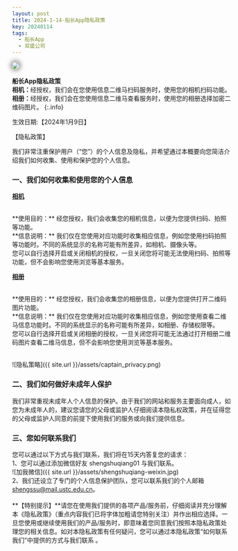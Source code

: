 ```yaml
---
layout: post
title: 2024-1-14-船长App隐私政策
key: 20240114
tags:
  - 船长App
  - 双盛公司
---
```


<!-- 添加目录 http://blog.csdn.net/hengwei_vc/article/details/47122103 -->
<script src="/javascripts/jquery-2.1.4.min.js" type="text/javascript"></script>
<script src="/javascripts/toc.js" type="text/javascript"></script>
<script type="text/javascript">
$(document).ready(function() {
    $('#toc').toc();
}); </script>
<div id="toc"></div>
<img style="border-radius: 15px;box-shadow: darkgrey 0px 0px 10px 5px" src="https://shengshuqiang.github.io/assets/captain.v.1.1.100.png"/><br><br><strong>船长App隐私政策</strong><br><strong>相机：</strong>经授权，我们会在您使用信息二维马扫码服务时，使用您的相机扫码功能。<br><strong>相册：</strong>经授权，我们会在您使用信息二维马查看服务时，使用您的相册选择加密二维码图片。
{:.info}
<!--more-->


生效日期:【2024年1月9日】

【隐私政策】

我们非常注重保护用户（“您”）的个人信息及隐私，并希望通过本概要向您简洁介绍我们如何收集、使用和保护您的个人信息。

### 一、我们如何收集和使用您的个人信息

<p><strong><u>相机</u></strong></p>
<br>**使用目的：** 经您授权，我们会收集您的相机信息，以便为您提供扫码、拍照等功能。
<br>**信息说明：** 我们仅在您使用对应功能时收集相应信息，例如您使用扫码拍照等功能时。不同的系统显示的名称可能有所差异，如相机、摄像头等。
<br>您可以自行选择开启或关闭相机的授权，一旦关闭您将可能无法使用扫码、拍照等功能，但不会影响您使用浏览等基本服务。

<p><strong><u>相册</u></strong></p>
<br>**使用目的：** 经您授权，我们会收集您的相册信息，以便为您提供打开二维码图片功能。
<br>**信息说明：** 我们仅在您使用对应功能时收集相应信息，例如您使用查看二维马信息功能时。不同的系统显示的名称可能有所差异，如相册、存储权限等。
<br>您可以自行选择开启或关闭相册的授权，一旦关闭您将可能无法通过打开相册二维码图片查看二维马信息，但不会影响您使用浏览等基本服务。

<br>![隐私策略]({{ site.url }}/assets/captain_privacy.png)

### 二、我们如何做好未成年人保护

我们非常重视未成年人个人信息的保护。由于我们的网站和服务主要面向成人，如您为未成年人的，建议您请您的父母或监护人仔细阅读本隐私权政策，并在征得您的父母或监护人同意的前提下使用我们的服务或向我们提供信息。


### 三、您如何联系我们

您可以通过以下方式与我们联系，我们将在15天内答复您的请求：
<br>1、您可以通过添加微信好友 shengshuqiang01 与我们联系。
<br>![加我微信]({{ site.url }}/assets/shengshuqiang-weixin.jpg)
<br>2、我们还设立了专门的个人信息保护团队，您可以联系我们的个人邮箱 shengssu@mail.ustc.edu.cn。
<br><br>**【特别提示】**请您在使用我们提供的各项产品/服务前，仔细阅读并充分理解本《隐私政策》（重点内容我们已将字体加粗请您特别关注）并作出相应选择。一旦您使用或继续使用我们的产品/服务时，即意味着您同意我们按照本隐私政策处理您的相关信息。如对本隐私政策有任何疑问，您可以通过本隐私政策“如何联系我们”中提供的方式与我们联系 。